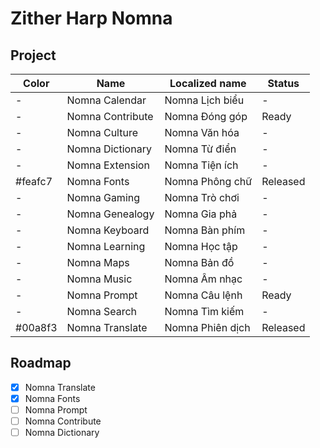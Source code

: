 # Zither Harp Nomna

## Project
Color|Name|Localized name|Status
-|-|-|-
-|Nomna Calendar|Nomna Lịch biểu|-
-|Nomna Contribute|Nomna Đóng góp|Ready
-|Nomna Culture|Nomna Văn hóa|-
-|Nomna Dictionary|Nomna Từ điển|-
-|Nomna Extension|Nomna Tiện ích|-
#feafc7|Nomna Fonts|Nomna Phông chữ|Released
-|Nomna Gaming|Nomna Trò chơi|-
-|Nomna Genealogy|Nomna Gia phả|-
-|Nomna Keyboard|Nomna Bàn phím|-
-|Nomna Learning|Nomna Học tập|-
-|Nomna Maps|Nomna Bản đồ|-
-|Nomna Music|Nomna Âm nhạc|-
-|Nomna Prompt|Nomna Câu lệnh|Ready
-|Nomna Search|Nomna Tìm kiếm|-
#00a8f3|Nomna Translate|Nomna Phiên dịch|Released

## Roadmap
- [x] Nomna Translate
- [x] Nomna Fonts
- [ ] Nomna Prompt
- [ ] Nomna Contribute
- [ ] Nomna Dictionary
